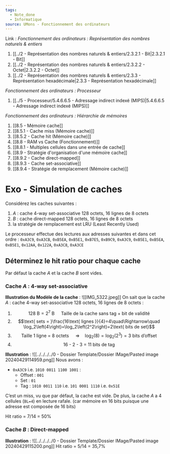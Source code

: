 ```yaml
---
tags:
  - Note_done
  - Informatique
source: UMons - Fonctionnement des ordinateurs
---
```


Link :
_Fonctionnement des ordinateurs : Représentation des nombres naturels & entiers_
1. [[../2 - Représentation des nombres naturels & entiers/2.3.2.1 - Bit|2.3.2.1 - Bit]]
2. [[../2 - Représentation des nombres naturels & entiers/2.3.2.2 - Octet|2.3.2.2 - Octet]]
3. [[../2 - Représentation des nombres naturels & entiers/2.3.3 - Représentation hexadécimale|2.3.3 - Représentation hexadécimale]]

_Fonctionnement des ordinateurs : Processeur_
1. [[../5 - Processeur/5.4.6.6.5 - Adressage indirect indexé (MIPS)|5.4.6.6.5 - Adressage indirect indexé (MIPS)]]

_Fonctionnement des ordinateurs : Hiérarchie de mémoires_
1. [[8.5 - Mémoire cache]]
2. [[8.5.1 - Cache miss (Mémoire cache)]]
3. [[8.5.2 - Cache hit (Mémoire cache)]]
4. [[8.8 - RAM vs Cache (Fonctionnement)]]
5. [[8.8.1 - Multiples cellules dans une entrée de cache]]
6. [[8.9 - Stratégie d'organisation d'une mémoire cache]]
7. [[8.9.2 - Cache direct-mapped]]
8. [[8.9.3 - Cache set-associative]]
9. [[8.9.4 - Stratégie de remplacement (Mémoire cache)]]

# Exo - Simulation de caches
Considérez les caches suivantes :
1. $A$ : cache 4-way set-associative 128 octets, 16 lignes de 8 octets 
2. $B$ : cache direct-mapped 128 octets, 16 lignes de 8 octets 
3. la stratégie de remplacement est LRU (Least Recently Used)

Le processeur effectue des lectures aux adresses suivantes et dans cet ordre : `0xA3C9`, `0xA3CB`, `0xB5EA`, `0xB5E1`, `0xB7E5`, `0xB9C9`, `0xA3C9`, `0xB5E1`, `0xB5EA`, `0xB5E1`, `0x12AA`, `0x122A`, `0xA3C8`, `0xA3CE`
## Déterminez le hit ratio pour chaque cache 
Par défaut la cache $A$ et la cache $B$ sont vides.
### Cache $A$ : 4-way set-associative
**Illustration du Modèle de la cache** : ![[IMG_5322.jpeg]]
On sait que la cache $A$ : cache 4-way set-associative 128 octets, 16 lignes de 8 octets :
1. $$128\text{ B}= 2^7\text{ B}\quad \text{ Taille de la cache sans tag + bit de validité }$$
2. $$\text{ sets = }\frac{16\text{ lignes }}{4}=4\quad\Rightarrow\quad \log_2\left(4\right)=\log_2\left(2^2\right)=2\text{ bits de set}$$
3. $$\text{Taille 1 ligne = 8 octets }\quad\Rightarrow\quad \log_2(8)=\log_2\left(2^3\right)=3\text{ bits d’offset}$$
4. $$\text{16 - 2 - 3 = 11 bits de tag}$$

**Illustration** : ![[../../../../0 - Dossier Template/Dossier IMage/Pasted image 20240429114959.png]]
Nous avons :
- `0xA3C9` i.e. `1010 0011 1100 1001` :
	- Offset : `001`
	- Set : `01`
	- Tag : `1010 0011 110` i.e. `101 0001 1110` i.e. `0x51E`

C’est un miss, vu que par défaut, la cache est vide. De plus, la cache $A$ a 4 cellules (`BL=4`) en lecture rafale. (car mémoire en 16 bits puisque une adresse est composée de 16 bits)

Hit ratio = 7/14 = 50%
### Cache $B$ : Direct-mapped
**Illustration** : ![[../../../../0 - Dossier Template/Dossier IMage/Pasted image 20240429115200.png]]
Hit ratio = 5/14 = 35,7%